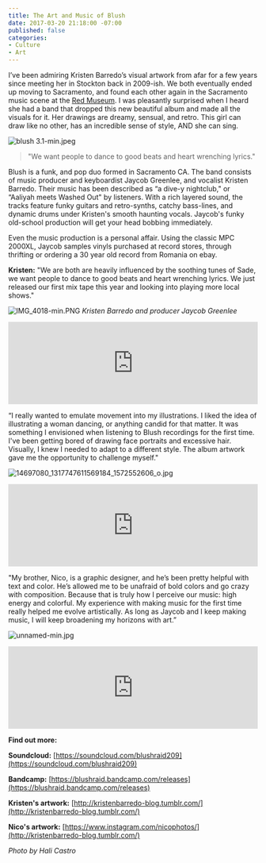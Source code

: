 ```yaml
---
title: The Art and Music of Blush
date: 2017-03-20 21:18:00 -07:00
published: false
categories:
- Culture
- Art
---
```


I’ve been admiring Kristen Barredo’s visual artwork from afar for a few years since meeting her in Stockton back in 2009-ish. We both eventually ended up moving to Sacramento, and found each other again in the Sacramento music scene at the [Red Museum](https://www.facebook.com/pages/The-Red-Museum-Sacramento/1552968105021049). I was pleasantly surprised when I heard she had a band that dropped this new beautiful album and made all the visuals for it. Her drawings are dreamy, sensual, and retro. This girl can draw like no other, has an incredible sense of style, AND she can sing.

![blush 3.1-min.jpeg](/uploads/blush%203.1-min.jpeg)

>"We want people to dance to good beats and heart wrenching lyrics."

Blush is a funk, and pop duo formed in Sacramento CA. The band consists of music producer and keyboardist Jaycob Greenlee, and vocalist Kristen Barredo. Their music has been described as “a dive-y nightclub," or “Aaliyah meets Washed Out" by listeners. With a rich layered sound, the tracks feature funky guitars and retro-synths, catchy bass-lines, and dynamic drums under Kristen's smooth haunting vocals. Jaycob's funky old-school production will get your head bobbing immediately. 

Even the music production is a personal affair. Using the classic MPC 2000XL, Jaycob samples vinyls purchased at record stores, through thrifting or ordering a 30 year old record from Romania on ebay. 

**Kristen:** "We are both are heavily influenced by the soothing tunes of Sade, we want people to dance to good beats and heart wrenching lyrics. We just released our first mix tape this year and looking into playing more local shows."

![IMG_4018-min.PNG](/uploads/IMG_4018-min.PNG)
*Kristen Barredo and producer Jaycob Greenlee*

<iframe width="100%" height="166" scrolling="no" frameborder="no" src="https://w.soundcloud.com/player/?url=https%3A//api.soundcloud.com/tracks/305014531&amp;color=ff5500&amp;auto_play=false&amp;hide_related=false&amp;show_comments=true&amp;show_user=true&amp;show_reposts=false"></iframe>

“I really wanted to emulate movement into my illustrations. I liked the idea of illustrating a woman dancing, or anything candid for that matter. It was something I envisioned when listening to Blush recordings for the first time. I've been getting bored of drawing face portraits and excessive hair. Visually, I knew I needed to adapt to a different style. The album artwork gave me the opportunity to challenge myself."

![14697080_1317747611569184_1572552606_o.jpg](/uploads/14697080_1317747611569184_1572552606_o.jpg)

<iframe width="100%" height="166" scrolling="no" frameborder="no" src="https://w.soundcloud.com/player/?url=https%3A//api.soundcloud.com/tracks/305014531&amp;color=ff5500&amp;auto_play=false&amp;hide_related=false&amp;show_comments=true&amp;show_user=true&amp;show_reposts=false"></iframe>

"My brother, Nico, is a graphic designer, and he’s been pretty helpful with text and color. He’s allowed me to be unafraid of bold colors and go crazy with composition. Because  that is truly how I perceive our music: high energy and colorful. My experience with making music for the first time really helped me evolve artistically. As long as Jaycob and I keep making music, I will keep broadening my horizons with art.”

![unnamed-min.jpg](/uploads/unnamed-min.jpg) 
 
<iframe width="100%" height="166" scrolling="no" frameborder="no" src="https://w.soundcloud.com/player/?url=https%3A//api.soundcloud.com/tracks/305014880&amp;color=ff5500&amp;auto_play=false&amp;hide_related=false&amp;show_comments=true&amp;show_user=true&amp;show_reposts=false"></iframe>

**Find out more:**

**Soundcloud:** [https://soundcloud.com/blushraid209](https://soundcloud.com/blushraid209)

**Bandcamp:** [https://blushraid.bandcamp.com/releases](https://blushraid.bandcamp.com/releases)

**Kristen's artwork:** [http://kristenbarredo-blog.tumblr.com/](http://kristenbarredo-blog.tumblr.com/)

**Nico's artwork:** [https://www.instagram.com/nicophotos/](http://kristenbarredo-blog.tumblr.com/)

*Photo by Hali Castro*